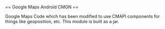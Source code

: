 == Google Maps Android CMGN ==

Google Maps Code which has been modified to use CMAPI components for things like geoposition, etc.
This module is built as a jar.
